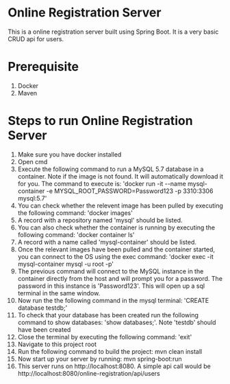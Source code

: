 # Online Registration Server
This is a online registration server built using Spring Boot. It is a very basic CRUD api for users.

# Prerequisite
1. Docker
2. Maven

# Steps to run Online Registration Server
1. Make sure you have docker installed
2. Open cmd
3. Execute the following command to  run a MySQL 5.7 database in a container. Note if the image is not found. It will automatically download it for you. The command to execute is: 'docker run -it --name mysql-container -e MYSQL_ROOT_PASSWORD=Password123 -p 3310:3306 mysql:5.7'
4. You can check whether the relevent image has been pulled by executing the following command: 'docker images'
5. A record with a repository named 'mysql' should be listed. 
6. You can also check whether the container is running by executing the following command: 'docker container ls'
7. A record with a name called 'mysql-container' should be listed. 
8. Once the relevant images have been pulled and the container started, you can connect to the OS using the exec command: 'docker exec -it mysql-container mysql -u root -p'
9. The previous command will connect to the MySQL instance in the container directly from the host and will prompt you for a password. The password in this instance is 'Password123'. This will open up a sql terminal in the same window.
10. Now run the the following command in the mysql terminal: 'CREATE database testdb;'
11. To check that your database has been created run the following command to show databases: 'show databases;'. Note 'testdb' should have been created 
12. Close the terminal by executing the following command: 'exit'
13. Navigate to this project root
14. Run the following command to build the project: mvn clean install
15. Now start up your server by running: mvn spring-boot:run
16. This server runs on http://localhost:8080. A simple api call would be http://localhost:8080/online-registration/api/users
